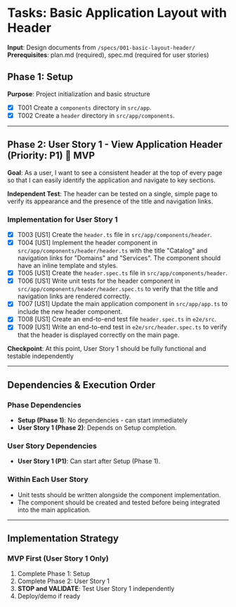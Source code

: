# Tasks: Basic Application Layout with Header

**Input**: Design documents from `/specs/001-basic-layout-header/`
**Prerequisites**: plan.md (required), spec.md (required for user stories)

## Phase 1: Setup

**Purpose**: Project initialization and basic structure

- [x] T001 Create a `components` directory in `src/app`.
- [x] T002 Create a `header` directory in `src/app/components`.

---

## Phase 2: User Story 1 - View Application Header (Priority: P1) 🎯 MVP

**Goal**: As a user, I want to see a consistent header at the top of every page so that I can easily identify the application and navigate to key sections.

**Independent Test**: The header can be tested on a single, simple page to verify its appearance and the presence of the title and navigation links.

### Implementation for User Story 1

- [x] T003 [US1] Create the `header.ts` file in `src/app/components/header`.
- [x] T004 [US1] Implement the header component in `src/app/components/header/header.ts` with the title "Catalog" and navigation links for "Domains" and "Services". The component should have an inline template and styles.
- [x] T005 [US1] Create the `header.spec.ts` file in `src/app/components/header`.
- [x] T006 [US1] Write unit tests for the header component in `src/app/components/header/header.spec.ts` to verify that the title and navigation links are rendered correctly.
- [x] T007 [US1] Update the main application component in `src/app/app.ts` to include the new header component.
- [x] T008 [US1] Create an end-to-end test file `header.spec.ts` in `e2e/src`.
- [x] T009 [US1] Write an end-to-end test in `e2e/src/header.spec.ts` to verify that the header is displayed correctly on the main page.

**Checkpoint**: At this point, User Story 1 should be fully functional and testable independently

---

## Dependencies & Execution Order

### Phase Dependencies

- **Setup (Phase 1)**: No dependencies - can start immediately
- **User Story 1 (Phase 2)**: Depends on Setup completion.

### User Story Dependencies

- **User Story 1 (P1)**: Can start after Setup (Phase 1).

### Within Each User Story

- Unit tests should be written alongside the component implementation.
- The component should be created and tested before being integrated into the main application.

---

## Implementation Strategy

### MVP First (User Story 1 Only)

1. Complete Phase 1: Setup
2. Complete Phase 2: User Story 1
3. **STOP and VALIDATE**: Test User Story 1 independently
4. Deploy/demo if ready
